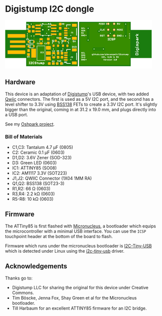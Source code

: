 # Digistump I2C dongle

![Top of I2CStump](gfx/i2cstump-v2-top.png)
![Bottom of I2CStump](gfx/i2cstump-v2-bottom.png)

## Hardware 

This device is an adaptation of [Digistump](http://digistump.com/products/1)'s
USB device, with two added [Qwiic](https://www.sparkfun.com/qwiic) connectors.
The first is used as a 5V I2C port, and the second has a level shifter to 3.3V
using [BSS138](https://www.onsemi.com/pub/Collateral/BSS138-D.PDF) FETs to
create a 3.3V I2C port. It's slightly bigger than the original, coming in 
at 31.2 x 19.0 mm, and plugs directly into a USB port.

See my [Oshpark project](https://oshpark.com/shared_projects/iBBtdp7S).

### Bill of Materials

*   C1,C3: Tantalum 4.7 μF (0805)
*   C2: Ceramic 0.1 μF (0603)
*   D1,D2: 3.6V Zener (SOD-323)
*   D3: Green LED (0603)
*   IC1: ATTINY85 (SO08)
*   IC2: AM1117 3.3V (SOT223)
*   J1,J2: QWIIC Connector (1X04 1MM RA)
*   Q1,Q2: BSS138 (SOT23-3)
*   R1,R2: 66 Ω (0603)
*   R3,R4: 2.2 kΩ (0603)
*   R5-R8: 10 kΩ (0603)

## Firmware

The ATTiny85 is first flashed with [Micronucleus](https://github.com/micronucleus/micronucleus),
a bootloader which equips the microcontroller with a minimal USB interface. You can use the
`ICSP` touchpoint header at the bottom of the board to flash.

Firmware which runs under the micronucleus bootloader is [I2C-Tiny-USB](https://github.com/harbaum/I2C-Tiny-USB)
which is detected under Linux using the [i2c-tiny-usb](https://github.com/torvalds/linux/blob/master/drivers/i2c/busses/i2c-tiny-usb.c)
driver.

## Acknowledgements

Thanks go to:

*   Digistump LLC for sharing the original for this device under Creative Commons.
*   Tim Böscke, Jenna Fox, Shay Green et al for the Micronucleus bootloader.
*   Till Harbaum for an excellent ATTINY85 firmware for an I2C bridge.
